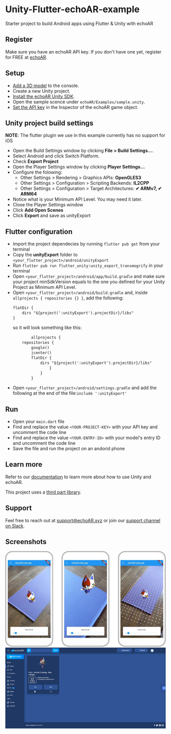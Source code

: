 # Unity-Flutter-echoAR-example
Starter project to build Android apps using Flutter &amp; Unity with echoAR
## Register
Make sure you have an echoAR API key. If you don't have one yet, register for FREE at [echoAR](https://console.echoar.xyz/#/auth/register).
## Setup
* [Add a 3D model](https://docs.echoar.xyz/quickstart/add-a-3d-model) to the console.
* Create a new Unity project.
* [Install the echoAR Unity SDK](https://docs.echoar.xyz/unity/installation).
* Open the sample scence under `echoAR/Examples/sample.unity`.
* [Set the API key](https://docs.echoar.xyz/unity/using-the-sdk) in the Inspector of the echoAR game object.
## Unity project build settings
**NOTE**: The flutter plugin we use in this example currently has no support for iOS
* Open the Build Settings window by clicking **File > Build Settings...**.
* Select Android and click Switch Platform.
* Check **Export Project**
* Open the Player Settings window by clicking **Player Settings...**
* Configure the folowing:
  - Other Settings > Rendering > Graphics APIs: **OpenGLES3**
  - Other Settings > Configuration > Scripting Backends: **IL2CPP**
  - Other Settings > Configuration > Target Architectures: **✔ ARMv7, ✔ ARM64**
* Notice what is your Minimum API Level. You may need it later.
* Close the Player Settings window
* Click **Add Open Scenes**
* Click **Export** and save as unityExport
## Flutter configuration
* Import the project dependecies by running `flutter pub get` from your terminal
* Copy the **unityExport** folder to `<your_flutter_project>/android/unityExport`
* Run `flutter pub run flutter_unity:unity_export_transmogrify` in your terminal
* Open `<your_flutter_project>/android/app/build.gradle` and make sure your project minSdkVersion equals to the one you defined for your Unity Project as Minimum API Level.
* Open `<your_flutter_project>/android/build.gradle` and, inside `allprojects { repositories {} }`, add the following:
  ```
  flatDir {
      dirs "${project(':unityExport').projectDir}/libs"
  }
  ```
  so it will look something like this:
  ```
          allprojects {
      repositories {
          google()
          jcenter()
          flatDir {
              dirs "${project(':unityExport').projectDir}/libs"
                  }
              }
          }
  ```
* Open  `<your_flutter_project>/android/settings.gradle` and add the following at the end of the file:`include ':unityExport'`
## Run
* Open your `main.dart` file
* Find and replace the value `<YOUR-PROJECT-KEY>` with your API key and uncomment the code line
* Find and replace the value `<YOUR-ENTRY-ID>` with your model's entry ID and uncomment the code line
* Save the file and run the project on an andorid phone

## Learn more
Refer to our [documentation](https://docs.echoar.xyz/unity/) to learn more about how to use Unity and echoAR.

This project uses a [third part library](https://pub.dev/packages/flutter_unity#-readme-tab-).

## Support
Feel free to reach out at [support@echoAR.xyz](mailto:support@echoAR.xyz) or join our [support channel on Slack](https://join.slack.com/t/echoar/shared_invite/enQtNTg4NjI5NjM3OTc1LWU1M2M2MTNlNTM3NGY1YTUxYmY3ZDNjNTc3YjA5M2QyNGZiOTgzMjVmZWZmZmFjNGJjYTcxZjhhNzk3YjNhNjE).

## Screenshots
![Flutter with Unity scene screenshot](/images/Flutter%20with%20Unity.jpg)
![echoAR console screenshot](/images/Console.jpg)
